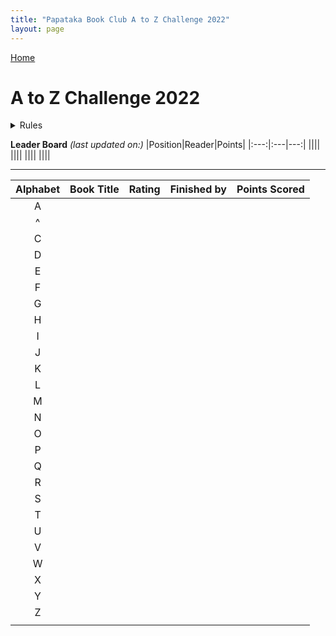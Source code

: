 ```yaml
---
title: "Papataka Book Club A to Z Challenge 2022"
layout: page
---
```

[Home](https://papatakabookclub.github.io/)

# A to Z Challenge 2022
<details>
<summary>Rules</summary>
<code style="white-space:nowrap;">
 <ol>
  <li></li>
  <li></li>
  <li></li>
</ol>
  </code>
</details>

**Leader Board** *(last updated on:)*
|Position|Reader|Points|
|:---:|:---|---:|
||||
||||
||||
||||

---------------
|Alphabet|Book Title|Rating|Finished by|Points Scored| 
|:---:|:---|:---:|:---:|---:|
| A |   |   |   |   |
| ^ |   |   |   |   |
| C |   |   |   |   |
| D  |   |   |   |   |
| E  |   |   |   |   |
|  F |   |   |   |   |
|  G |   |   |   |   |
| H  |   |   |   |   |
| I  |   |   |   |   |
| J  |   |   |   |   |
| K  |   |   |   |   |
|  L |   |   |   |   |
|  M |   |   |   |   |
|  N |   |   |   |   |
| O  |   |   |   |   |
| P  |   |   |   |   |
| Q  |   |   |   |   |
| R  |   |   |   |   |
| S  |   |   |   |   |
| T  |   |   |   |   |
| U  |   |   |   |   |
| V  |   |   |   |   |
| W  |   |   |   |   |
| X  |   |   |   |   |
| Y  |   |   |   |   |
| Z  |   |   |   |   |
|   |   |   |   |   |


